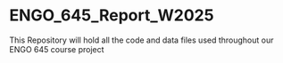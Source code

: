 # ENGO_645_Report_W2025

This Repository will hold all the code and data files used throughout our ENGO 645 course project
